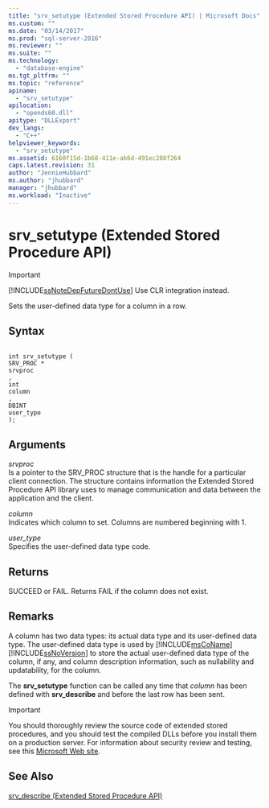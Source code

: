 ```yaml
---
title: "srv_setutype (Extended Stored Procedure API) | Microsoft Docs"
ms.custom: ""
ms.date: "03/14/2017"
ms.prod: "sql-server-2016"
ms.reviewer: ""
ms.suite: ""
ms.technology: 
  - "database-engine"
ms.tgt_pltfrm: ""
ms.topic: "reference"
apiname: 
  - "srv_setutype"
apilocation: 
  - "opends60.dll"
apitype: "DLLExport"
dev_langs: 
  - "C++"
helpviewer_keywords: 
  - "srv_setutype"
ms.assetid: 6160f15d-1b68-411e-ab6d-491ec288f264
caps.latest.revision: 31
author: "JennieHubbard"
ms.author: "jhubbard"
manager: "jhubbard"
ms.workload: "Inactive"
---
```

# srv_setutype (Extended Stored Procedure API)
    
> [!IMPORTANT]  
>  [!INCLUDE[ssNoteDepFutureDontUse](../../includes/ssnotedepfuturedontuse-md.md)] Use CLR integration instead.  
  
 Sets the user-defined data type for a column in a row.  
  
## Syntax  
  
```  
  
int srv_setutype (  
SRV_PROC *  
srvproc  
,  
int   
column  
,   
DBINT  
user_type   
);  
```  
  
## Arguments  
 *srvproc*  
 Is a pointer to the SRV_PROC structure that is the handle for a particular client connection. The structure contains information the Extended Stored Procedure API library uses to manage communication and data between the application and the client.  
  
 *column*  
 Indicates which column to set. Columns are numbered beginning with 1.  
  
 *user_type*  
 Specifies the user-defined data type code.  
  
## Returns  
 SUCCEED or FAIL. Returns FAIL if the column does not exist.  
  
## Remarks  
 A column has two data types: its actual data type and its user-defined data type. The user-defined data type is used by [!INCLUDE[msCoName](../../includes/msconame-md.md)] [!INCLUDE[ssNoVersion](../../includes/ssnoversion-md.md)] to store the actual user-defined data type of the column, if any, and column description information, such as nullability and updatability, for the column.  
  
 The **srv_setutype** function can be called any time that *column* has been defined with **srv_describe** and before the last row has been sent.  
  
> [!IMPORTANT]  
>  You should thoroughly review the source code of extended stored procedures, and you should test the compiled DLLs before you install them on a production server. For information about security review and testing, see this [Microsoft Web site](http://go.microsoft.com/fwlink/?LinkID=54761&amp;clcid=0x409http://msdn.microsoft.com/security/).  
  
## See Also  
 [srv_describe &#40;Extended Stored Procedure API&#41;](../../relational-databases/extended-stored-procedures-reference/srv-describe-extended-stored-procedure-api.md)  
  
  
